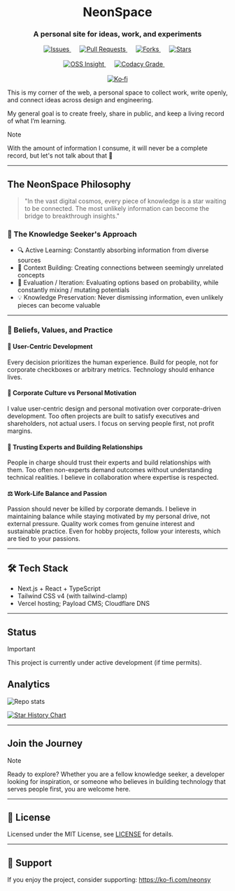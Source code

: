 <h1 align="center">NeonSpace</h1>

<h3 align="center">A personal site for ideas, work, and experiments</h3>

<p align="center">
  <a href="https://github.com/Neonsy/NeonSpace/issues">
    <img alt="Issues" src="https://img.shields.io/github/issues/Neonsy/NeonSpace?style=for-the-badge&logo=github&logoColor=fff&labelColor=0B1221&color=471838" />
  </a>&nbsp;&nbsp;&nbsp;&nbsp;
  <a href="https://github.com/Neonsy/NeonSpace/pulls">
    <img alt="Pull Requests" src="https://img.shields.io/github/issues-pr/Neonsy/NeonSpace?style=for-the-badge&logo=github&logoColor=fff&labelColor=0B1221&color=1E40AF&label=PRs" />
  </a>&nbsp;&nbsp;&nbsp;&nbsp;
  <a href="https://github.com/Neonsy/NeonSpace/network/members">
    <img alt="Forks" src="https://img.shields.io/github/forks/Neonsy/NeonSpace?style=for-the-badge&logo=github&logoColor=fff&labelColor=0B1221&color=3D66B8" />
  </a>&nbsp;&nbsp;&nbsp;&nbsp;
  <a href="https://github.com/Neonsy/NeonSpace/stargazers">
    <img alt="Stars" src="https://img.shields.io/github/stars/Neonsy/NeonSpace?style=for-the-badge&logo=github&logoColor=fff&labelColor=0B1221&color=CA8A04" />
  </a>
  <br><br>
  <a href="https://ossinsight.io/analyze/Neonsy/NeonSpace#overview">
    <img alt="OSS Insight" src="https://img.shields.io/badge/Insights-Analyze-0E7490?style=for-the-badge&logo=github&logoColor=fff&labelColor=0B1221" />
  </a>&nbsp;&nbsp;&nbsp;&nbsp;
  <a href="https://app.codacy.com/gh/Neonsy/NeonSpace/dashboard?utm_source=gh&utm_medium=referral&utm_content=&utm_campaign=Badge_grade">
    <img alt="Codacy Grade" src="https://img.shields.io/codacy/grade/7e081aabb9f24e5ba5323d96d1c9e89c?style=for-the-badge&logo=codacy&logoColor=fff&label=Codacy&labelColor=0B1221" />
  </a>&nbsp;&nbsp;&nbsp;&nbsp;
  <br><br>
  <a href="https://ko-fi.com/neonsy">
    <img alt="Ko‑fi" src="https://img.shields.io/badge/Ko%E2%80%91fi-Support-DC2626?style=for-the-badge&logo=kofi&logoColor=fff&labelColor=0B1221" />
  </a>
</p>

This is my corner of the web, a personal space to collect work, write openly, and connect ideas across design and engineering.

My general goal is to create freely, share in public, and keep a living record of what I’m learning.

> [!NOTE]
> With the amount of information I consume, it will never be a complete record, but let's not talk about that 🤪

---

## The NeonSpace Philosophy

> "In the vast digital cosmos, every piece of knowledge is a star waiting to be connected. The most unlikely information can become the bridge to breakthrough insights."

### 🧠 The Knowledge Seeker's Approach

-   🔍 Active Learning: Constantly absorbing information from diverse sources
-   🧩 Context Building: Creating connections between seemingly unrelated concepts
-   🎯 Evaluation / Iteration: Evaluating options based on probability, while constantly mixing / mutating potentials
-   💡 Knowledge Preservation: Never dismissing information, even unlikely pieces can become valuable

---

### 💭 Beliefs, Values, and Practice

#### 🎯 User-Centric Development

Every decision prioritizes the human experience.
Build for people, not for corporate checkboxes or arbitrary metrics.
Technology should enhance lives.

#### 🏢 Corporate Culture vs Personal Motivation

I value user-centric design and personal motivation over corporate-driven development.
Too often projects are built to satisfy executives and shareholders, not actual users.
I focus on serving people first, not profit margins.

#### 🤝 Trusting Experts and Building Relationships

People in charge should trust their experts and build relationships with them.
Too often non-experts demand outcomes without understanding technical realities.
I believe in collaboration where expertise is respected.

#### ⚖️ Work-Life Balance and Passion

Passion should never be killed by corporate demands.
I believe in maintaining balance while staying motivated by my personal drive, not external pressure.
Quality work comes from genuine interest and sustainable practice.
Even for hobby projects, follow your interests, which are tied to your passions.

---

## 🛠️ Tech Stack

-   Next.js + React + TypeScript
-   Tailwind CSS v4 (with tailwind-clamp)
-   Vercel hosting; Payload CMS; Cloudflare DNS

---

## Status

> [!IMPORTANT]
> This project is currently under active development (if time permits).

## Analytics

![Repo stats](https://repobeats.axiom.co/api/embed/a5589249b1cf6d8d90768eb6b4dbd45d904c6a45.svg 'Repobeats analytics image')

[![Star History Chart](https://api.star-history.com/svg?repos=Neonsy/NeonSpace&type=Date&theme=dark)](https://star-history.com/#Neonsy/NeonSpace)

---

## Join the Journey

> [!NOTE]
> Ready to explore?
> Whether you are a fellow knowledge seeker, a developer looking for inspiration, or someone who believes in building technology that serves people first, you are welcome here.

---

## 📄 License

Licensed under the MIT License, see [LICENSE](/LICENSE) for details.

---

## 🤝 Support

If you enjoy the project, consider supporting: https://ko-fi.com/neonsy
